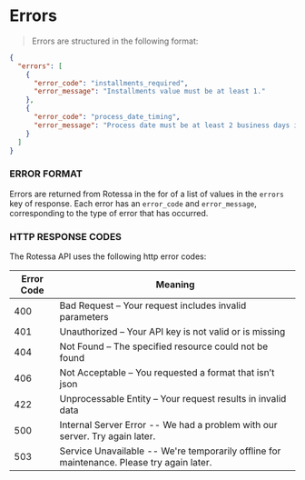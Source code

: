 # Errors

>Errors are structured in the following format:

```json
{
  "errors": [
    {
      "error_code": "installments_required",
      "error_message": "Installments value must be at least 1."
    },
    {
      "error_code": "process_date_timing",
      "error_message": "Process date must be at least 2 business days in the future."
    }
  ]
}
```

### ERROR FORMAT

Errors are returned from Rotessa in the for of a list of values in the `errors` key of response. Each error has an `error_code` and `error_message`, corresponding to the type of error that has occurred.

### HTTP RESPONSE CODES

The Rotessa API uses the following http error codes:

Error Code | Meaning
---------- | -------
400 | Bad Request – Your request includes invalid parameters
401 | Unauthorized – Your API key is not valid or is missing
404 | Not Found – The specified resource could not be found
406 | Not Acceptable – You requested a format that isn’t json
422 | Unprocessable Entity – Your request results in invalid data
500 | Internal Server Error -- We had a problem with our server. Try again later.
503 | Service Unavailable -- We're temporarily offline for maintenance. Please try again later.
